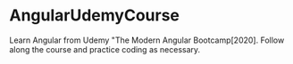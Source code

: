 # AngularUdemyCourse
Learn Angular from Udemy "The Modern Angular Bootcamp[2020]. Follow along the course and practice coding as necessary.
